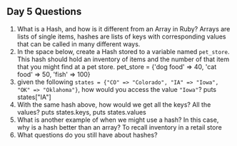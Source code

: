 ## Day 5 Questions

1. What is a Hash, and how is it different from an Array in Ruby?
Arrays are lists of single items, hashes are lists of keys with corresponding values that can be called in many different ways.  
1. In the space below, create a Hash stored to a variable named `pet_store`.  This hash should hold an inventory of items and the number of that item that you might find at a pet store.
pet_store = {'dog food' => 40, 'cat food' => 50, 'fish' => 100}
1. given the following `states = {"CO" => "Colorado", "IA" => "Iowa", "OK" => "Oklahoma"}`, how would you access the value `"Iowa"`?
puts states["IA"]
1. With the same hash above, how would we get all the keys?  All the values?
puts states.keys, puts states.values
1. What is another example of when we might use a hash?  In this case, why is a hash better than an array?
To recall inventory in a retail store
1. What questions do you still have about hashes?

